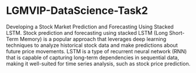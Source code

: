 # LGMVIP-DataScience-Task2
Developing a Stock Market  Prediction and  Forecasting Using Stacked LSTM.
Stock prediction and forecasting using stacked LSTM (Long Short-Term Memory) is a popular approach that leverages deep learning techniques to analyze historical stock data and make predictions about future price movements. LSTM is a type of recurrent neural network (RNN) that is capable of capturing long-term dependencies in sequential data, making it well-suited for time series analysis, such as stock price prediction.


